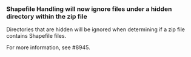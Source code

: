 ### Shapefile Handling will now ignore files under a hidden directory within the zip file

Directories that are hidden will be ignored when determining if a zip file contains Shapefile files.

For more information, see #8945.